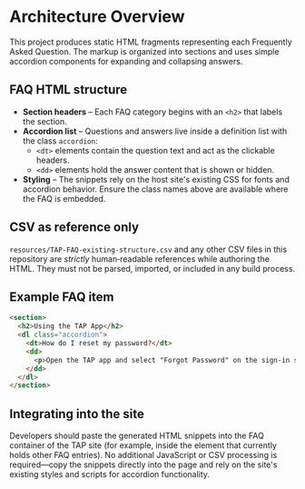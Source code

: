 # Architecture Overview

This project produces static HTML fragments representing each Frequently Asked
Question. The markup is organized into sections and uses simple accordion
components for expanding and collapsing answers.

## FAQ HTML structure

- **Section headers** – Each FAQ category begins with an `<h2>` that labels the
  section.
- **Accordion list** – Questions and answers live inside a definition list with
  the class `accordion`:
  - `<dt>` elements contain the question text and act as the clickable headers.
  - `<dd>` elements hold the answer content that is shown or hidden.
- **Styling** – The snippets rely on the host site's existing CSS for fonts and
  accordion behavior. Ensure the class names above are available where the FAQ
  is embedded.

## CSV as reference only

`resources/TAP-FAQ-existing-structure.csv` and any other CSV files in this
repository are *strictly* human‑readable references while authoring the HTML.
They must not be parsed, imported, or included in any build process.

## Example FAQ item

```html
<section>
  <h2>Using the TAP App</h2>
  <dl class="accordion">
    <dt>How do I reset my password?</dt>
    <dd>
      <p>Open the TAP app and select "Forgot Password" on the sign‑in screen...</p>
    </dd>
  </dl>
</section>
```

## Integrating into the site

Developers should paste the generated HTML snippets into the FAQ container of
the TAP site (for example, inside the element that currently holds other FAQ
entries). No additional JavaScript or CSV processing is required—copy the
snippets directly into the page and rely on the site's existing styles and
scripts for accordion functionality.

